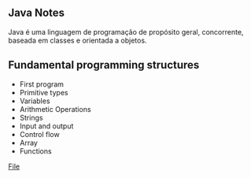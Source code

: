 Java Notes 
----------

Java é uma linguagem de programação de propósito geral, concorrente, baseada em classes e orientada a objetos. 

Fundamental programming structures
------

- First program
- Primitive types
- Variables
- Arithmetic Operations
- Strings
- Input and output
- Control flow
- Array
- Functions


[File](doc/LearnJava.java)